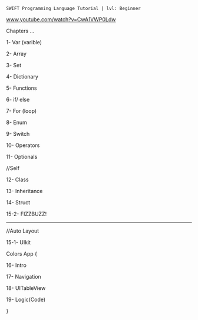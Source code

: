 	SWIFT Programming Language Tutorial | lvl: Beginner

 www.youtube.com/watch?v=CwA1VWP0Ldw

 Chapters ...

1- Var (varible)

2- Array

3- Set

4- Dictionary

5- Functions

6- if/ else

7- For (loop)

8- Enum

9- Switch

10- Operators

11- Optionals

//Self

12- Class

13- Inheritance

14- Struct

15-2- FIZZBUZZ!

---------------------------------------------

//Auto Layout

15-1- UIkit

Colors App {

16- Intro

17- Navigation

18- UITableView

19- Logic(Code)

}

